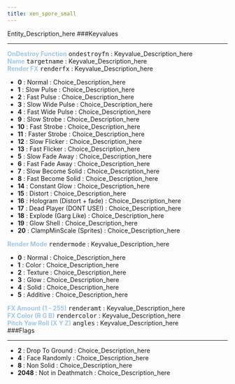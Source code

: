 ```yaml
---
title: xen_spore_small
---
```


Entity_Description_here
###Keyvalues
<hr>
<div class="entityentry">
<span style="color:#9fc5e8;"><b>OnDestroy Function</b></span> <kbd  class="tooltip" data-tooltip="string">ondestroyfn</kbd> :
Keyvalue_Description_here
</div>
<div class="entityentry">
<span style="color:#9fc5e8;"><b>Name</b></span> <kbd  class="tooltip" data-tooltip="target_source">targetname</kbd> :
Keyvalue_Description_here
</div>
<div class="entityentry">
<span style="color:#9fc5e8;"><b>Render FX</b></span> <kbd  class="tooltip" data-tooltip="choices">renderfx</kbd> :
Keyvalue_Description_here
<ul>
<li><b>0</b></span> : Normal : Choice_Description_here</li>
<li><b>1</b></span> : Slow Pulse : Choice_Description_here</li>
<li><b>2</b></span> : Fast Pulse : Choice_Description_here</li>
<li><b>3</b></span> : Slow Wide Pulse : Choice_Description_here</li>
<li><b>4</b></span> : Fast Wide Pulse : Choice_Description_here</li>
<li><b>9</b></span> : Slow Strobe : Choice_Description_here</li>
<li><b>10</b></span> : Fast Strobe : Choice_Description_here</li>
<li><b>11</b></span> : Faster Strobe : Choice_Description_here</li>
<li><b>12</b></span> : Slow Flicker : Choice_Description_here</li>
<li><b>13</b></span> : Fast Flicker : Choice_Description_here</li>
<li><b>5</b></span> : Slow Fade Away : Choice_Description_here</li>
<li><b>6</b></span> : Fast Fade Away : Choice_Description_here</li>
<li><b>7</b></span> : Slow Become Solid : Choice_Description_here</li>
<li><b>8</b></span> : Fast Become Solid : Choice_Description_here</li>
<li><b>14</b></span> : Constant Glow : Choice_Description_here</li>
<li><b>15</b></span> : Distort : Choice_Description_here</li>
<li><b>16</b></span> : Hologram (Distort + fade) : Choice_Description_here</li>
<li><b>17</b></span> : Dead Player (DONT USE!) : Choice_Description_here</li>
<li><b>18</b></span> : Explode (Garg Like) : Choice_Description_here</li>
<li><b>19</b></span> : Glow Shell : Choice_Description_here</li>
<li><b>20</b></span> : ClampMinScale (Sprites) : Choice_Description_here</li>
</ul>
</div>
<div class="entityentry">
<span style="color:#9fc5e8;"><b>Render Mode</b></span> <kbd  class="tooltip" data-tooltip="choices">rendermode</kbd> :
Keyvalue_Description_here
<ul>
<li><b>0</b></span> : Normal : Choice_Description_here</li>
<li><b>1</b></span> : Color : Choice_Description_here</li>
<li><b>2</b></span> : Texture : Choice_Description_here</li>
<li><b>3</b></span> : Glow : Choice_Description_here</li>
<li><b>4</b></span> : Solid : Choice_Description_here</li>
<li><b>5</b></span> : Additive : Choice_Description_here</li>
</ul>
</div>
<div class="entityentry">
<span style="color:#9fc5e8;"><b>FX Amount (1 - 255)</b></span> <kbd  class="tooltip" data-tooltip="integer">renderamt</kbd> :
Keyvalue_Description_here
</div>
<div class="entityentry">
<span style="color:#9fc5e8;"><b>FX Color (R G B)</b></span> <kbd  class="tooltip" data-tooltip="color255">rendercolor</kbd> :
Keyvalue_Description_here
</div>
<div class="entityentry">
<span style="color:#9fc5e8;"><b>Pitch Yaw Roll (X Y Z)</b></span> <kbd  class="tooltip" data-tooltip="string">angles</kbd> :
Keyvalue_Description_here
</div>
###Flags
<hr>
<div class="entityflags">
<ul>
<li><b>2 </b></span> : Drop To Ground : Choice_Description_here</li>
<li><b>4 </b></span> : Face Randomly : Choice_Description_here</li>
<li><b>8 </b></span> : Non Solid : Choice_Description_here</li>
<li><b>2048 </b></span> : Not in Deathmatch : Choice_Description_here</li>
</ul>
</div>

